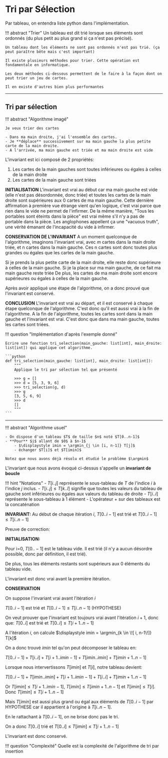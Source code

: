 # Tri par Sélection

Par tableau, on entendra liste python dans l'implémentation.

!!! abstract "Trier"
    Un tableau est dit trié lorsque ses éléments sont ordonnés (du plus petit au plus grand si ça n'est pas précisé).

    Un tableau dont les éléments ne sont pas ordonnés n'est pas trié. (ça peut paraître bête mais c'est important)

    Il existe plusieurs méthodes pour trier. Cette opération est fondamentale en informatique.

    Les deux méthodes ci-dessous permettent de le faire à la façon dont on peut trier un jeu de cartes.

    Il en existe d'autres bien plus performantes

---

## Tri par sélection
!!! abstract "Algorithme imagé"
    
    Je veux trier des cartes

    - Dans ma main droite, j'ai l'ensemble des cartes. 
    - Je **déplace** successivement sur ma main gauche la plus petite carte de la main droite.
    - A l'arrivée, ma main gauche est triée et ma main droite est vide


L'invariant est ici composé de 2 propriétés:
1. Les cartes de la main gauches sont toutes inférieures ou égales à celles de la main droite
2. Les cartes de la main gauche sont triées

**INITIALISATION**
L'invariant est vrai au début car ma main gauche est vide (elle n'est pas désordonnée, donc triée) et toutes les cartes de la main droite sont supérieures aux 0 cartes de ma main gauche. Cette dernière affirmation à première vue étrange vient qu'en logique, c'est vrai parce que rien dans le vide ne permet de l'infirmer. De la même manière, "Tous les portables sont éteints dans la pièce" est vrai même s'il n'y a pas de portable dans la pièce. Les anglophones appellent ça une "vacuous truth", une vérité émanant de l'incapacité du vide à infirmer.


**CONSERVATION DE L'INVARIANT**
A un moment quelconque de l'algorithme, imaginons l'invariant vrai, avec $m$ cartes dans la main droite triée, et n cartes dans la main gauche.
Ces n cartes sont donc toutes plus grandes ou égales que les cartes de la main gauche.

Si je prends la plus petite carte de la main droite, elle reste donc supérieure à celles de la main gauche.
Si je la place sur ma main gauche, de ce fait ma main gauche reste triée
De plus, les cartes de ma main droite sont encore supérieures ou égales à celles de la main gauche.

Après avoir appliqué une étape de l'algorithme, on a donc prouvé que l'invariant est conservé.

**CONCLUSION**
L'invariant est vrai au départ, et il est conservé à chaque étape quelconque de l'algorithme.
C'est donc qu'il est aussi vrai à la fin de l'algorithme.
A la fin de l'algorithme, toutes les cartes sont dans la main gauche et l'invariant est vrai.
C'est donc que dans ma main gauche, toutes les cartes sont triées.


!!! question "Implémentation d'après l'exemple donné"

    Ecrire une fonction tri_selection(main_gauche: list[int], main_droite: list[int]) qui applique cet algorithme.

    ```python
    def tri_selection(main_gauche: list[int], main_droite: list[int]):
        """
        Applique le tri par sélection tel que présenté

        >>> g = []
        >>> d = [5, 3, 9, 6]
        >>> tri_selection(g, d)
        >>> g
        [3, 5, 6, 9]
        >>> d
        []
        """
    ```

--- 

!!! abstract "Algorithme usuel"
    
    - On dispose d'un tableau $T$ de taille $n$ noté $T[0..n-1]$  
    - **Pour** $i$ allant de $0$ à $n-1$
        - $\displaystyle imin = \argmin_{j \in [i, n-1]} T[j]$
        - échanger $T[i]$ et $T[imin]$

    Notez que nous avons déjà résolu et étudié le problème $\argmin$

L'invariant que nous avons évoqué ci-dessus s'appelle un **invariant de boucle**

!!! hint "Notations"
    - $T[i..j]$ reprrésente le sous-tableau de $T$ de l'indice $i$ à l'indice $j$ inclus.
    - $T[i..j] \le T[k..l]$ signifie que toutes les valeurs du tableau de gauche sont inférieures ou égales aux valeurs du tableau de droite
    - $T[i..i]$ représente le sous-tableau à 1 élément
    - L'opérateur + sur des tableaux est la concaténation

    


**INVARIANT:**
Au début de chaque itération $i$, $T[0..i-1]$ est trié et $T[0..i-1] \le T[i..n-1]$

Preuve de correction:

**INITIALISATION:**

Pour i=0, $T[0..-1]$ est le tableau vide. Il est trié (il n'y a aucun désordre possible, donc par définition, il est trié).

De plus, tous les éléments restants sont supérieurs aux 0 éléments du tableau vide.

L'invariant est donc vrai avant la première itération.

**CONSERVATION**

On suppose l'invariant vrai avant l'itération $i$

$T[0..i-1]$ est trié et $T[0..i-1] \le T[i..n-1]$  (HYPOTHESE)

On veut prouver que l'invariant est toujours vrai avant l'itération $i+1$, donc que: $T[0..i]$ est trié et $T[0..i] \le T[i+1..n-1]$


A l'itération $i$, on calcule $\displaystyle imin = \argmin_{k \in \![ i, n-1\!]} T[k]$

On a donc trouvé $imin$ tel qu'on peut décomposer le tableau en:

$T[0..i-1] + T[i..i] + T[i+1..imin-1] + T[imin..imin] + T[imin+1..n-1]$


Lorsque nous intervertissons $T[imin]$ et $T[i]$, notre tableau devient:

$T[0..i-1] + T[imin..imin] + T[i+1..imin-1] + T[i..i] + T[imin+1..n-1]$


Or $T[imin] \le T[i+1..imin-1]$, $T[imin] \le T[imin+1..n-1]$ et $T[imin] \le T[i]$. Donc $T[imin] \le T[i+1..n-1]$ 

Mais $T[imin]$ est aussi plus grand ou égal aux éléments de $T[0..i-1]$ par HYPOTHESE car il appartient à l'origine à $T[i..n-1]$.

En le rattachant à $T[0..i-1]$, on ne brise donc pas le tri.

On a donc $T[0..i]$ trié et $T[0..i] \le T[imin] \le T[i+1..n-1]$

L'invariant est donc conservé.


!!! question "Complexité"
    Quelle est la complexité de l'algorithme de tri par insertion



